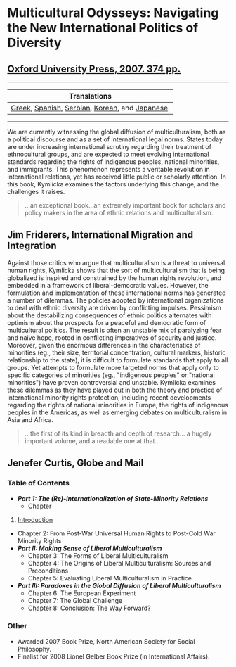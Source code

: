 # Multicultural Odysseys: Navigating the New International Politics of Diversity

## [Oxford University Press, 2007. 374 pp.](http://ukcatalogue.oup.com/product/9780199280407.do?keyword=Multicultural+Odysseys&sortby=bestMatches) 

---

| Translations |
| --- |
|[Greek](/publications/translated/greek), [Spanish](/publications/translated/spanish), [Serbian](/publications/translated/serbian), [Korean](/publications/translated/korean), and [Japanese](/publications/translated/japanese).
---

We are currently witnessing the global diffusion of multiculturalism, both as a political discourse and as a set of international legal norms. States today are under increasing international scrutiny regarding their treatment of ethnocultural groups, and are expected to meet evolving international standards regarding the rights of indigenous peoples, national minorities, and immigrants. This phenomenon represents a veritable revolution in international relations, yet has received little public or scholarly attention. In this book, Kymlicka examines the factors underlying this change, and the challenges it raises.

> ...an exceptional book…an extremely important book for scholars and policy makers in the area of ethnic relations and multiculturalism.
>
## Jim Friderers, International Migration and Integration 

Against those critics who argue that multiculturalism is a threat to universal human rights, Kymlicka shows that the sort of multiculturalism that is being globalized is inspired and constrained by the human rights revolution, and embedded in a framework of liberal-democratic values. However, the formulation and implementation of these international norms has generated a number of dilemmas. The policies adopted by international organizations to deal with ethnic diversity are driven by conflicting impulses. Pessimism about the destabilizing consequences of ethnic politics alternates with optimism about the prospects for a peaceful and democratic form of multicultural politics. The result is often an unstable mix of paralyzing fear and naive hope, rooted in conflicting imperatives of security and justice. Moreover, given the enormous differences in the characteristics of minorities (eg., their size, territorial concentration, cultural markers, historic relationship to the state), it is difficult to formulate standards that apply to all groups. Yet attempts to formulate more targeted norms that apply only to specific categories of minorities (eg., "indigenous peoples" or "national minorities") have proven controversial and unstable. Kymlicka examines these dilemmas as they have played out in both the theory and practice of international minority rights protection, including recent developments regarding the rights of national minorities in Europe, the rights of indigenous peoples in the Americas, as well as emerging debates on multiculturalism in Asia and Africa.

> ...the first of its kind in breadth and depth of research… a hugely important volume, and a readable one at that…
>
## Jenefer Curtis, Globe and Mail 

### Table of Contents

- **_Part 1: The (Re)-Internationalization of State-Minority Relations_**
  - Chapter
1. [Introduction](#1-introduction)
  - Chapter 2: From Post-War Universal Human Rights to Post-Cold War Minority Rights
- **_Part II: Making Sense of Liberal Multiculturalism_**
  - Chapter 3: The Forms of Liberal Multiculturalism
  - Chapter 4: The Origins of Liberal Multiculturalism: Sources and Preconditions
  - Chapter 5: Evaluating Liberal Multiculturalism in Practice
- **_Part III: Paradoxes in the Global Diffusion of Liberal Multiculturalism_**
  - Chapter 6: The European Experiment
  - Chapter 7: The Global Challenge
  - Chapter 8: Conclusion: The Way Forward?

### Other

- Awarded 2007 Book Prize, North American Society for Social Philosophy.
- Finalist for 2008 Lionel Gelber Book Prize (in International Affairs).
